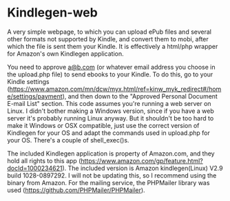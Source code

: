 # Kindlegen-web
A very simple webpage, to which you can upload ePub files and several other formats not supported by Kindle, and convert them to mobi, after which the file is sent them your Kindle. It is effectively a html/php wrapper for Amazon's own Kindlegen application.

You need to approve a@b.com (or whatever email address you choose in the upload.php file) to send ebooks to your Kindle. To do this, go to your Kindle settings (https://www.amazon.com/mn/dcw/myx.html/ref=kinw_myk_redirect#/home/settings/payment), and then down to the "Approved Personal Document E-mail List" section.
This code assumes you're running a web server on Linux. I didn't bother making a Windows version, since if you have a web server it's probably running Linux anyway. But it shouldn't be too hard to make it Windows or OSX compatible, just use the correct version of Kindlegen for your OS and adapt the commands used in upload.php for your OS. There's a couple of shell_exec()s.

The included Kindlegen application is property of Amazon.com, and they hold all rights to this app (https://www.amazon.com/gp/feature.html?docId=1000234621). The included version is Amazon kindlegen(Linux) V2.9 build 1028-0897292. I will not be updating this, so I recommend using the binary from Amazon.
For the mailing service, the PHPMailer library was used (https://github.com/PHPMailer/PHPMailer). 
